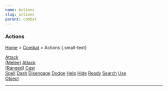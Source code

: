 ```yaml
---
name: Actions
slug: actions
parent: combat
---
```

### Actions
[Home](dm-operations-center) > [Combat](combat) > Actions {.small-text}

<div class="menu-container">
    <a href="melee-attack">Attack<br/> (Melee)</a>
    <a href="ranged-attack">Attack<br/> (Ranged)</a>
    <a href="cast-spell">Cast<br/> Spell</a>
    <a href="dash">Dash</a>
    <a href="disengage">Disengage</a>
    <a href="dodge">Dodge</a>
    <a href="help">Help</a>
    <a href="hide">Hide</a>
    <a href="ready">Ready</a>
    <a href="search">Search</a>
    <a href="use-object">Use<br/> Object</a>
</div>
<hr/>